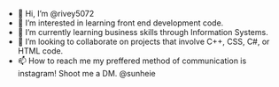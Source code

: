 - 👋 Hi, I’m @rivey5072
- 👀 I’m interested in learning front end development code.
- 🌱 I’m currently learning business skills through Information Systems.
- 💞️ I’m looking to collaborate on projects that involve C++, CSS, C#, or HTML code.
- 📫 How to reach me my preffered method of communication is instagram! Shoot me a DM. @sunheie

<!---
rivey5072/rivey5072 is a ✨ special ✨ repository because its `README.md` (this file) appears on your GitHub profile.
You can click the Preview link to take a look at your changes.
--->
